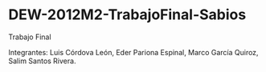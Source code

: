 DEW-2012M2-TrabajoFinal-Sabios
==============================

Trabajo Final 

Integrantes:
 Luis Córdova León, 
 Eder Pariona Espinal, 
 Marco García Quiroz, 
 Salim Santos Rivera.
